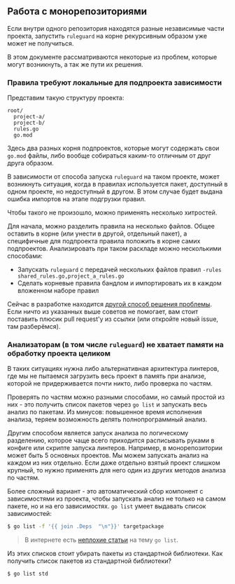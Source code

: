 ## Работа с монорепозиториями

Если внутри одного репозитория находятся разные независимые части проекта, запустить `ruleguard` на корне рекурсивным образом уже может не получиться.

В этом документе рассматриваются некоторые из проблем, которые могут возникнуть, а так же пути их решения.

### Правила требуют локальные для подпроекта зависимости

Представим такую структуру проекта:

```
root/
  project-a/
  project-b/
  rules.go
  go.mod
```

Здесь два разных корня подпроектов, которые могут содержать свои `go.mod` файлы, либо вообще собираться каким-то отличным от друг друга образом.

В зависимости от способа запуска `ruleguard` на таком проекте, может возникнуть ситуация, когда в правилах используется пакет, доступный в одном проекте,
но недоступный в другом. В этом случае будет выдана ошибка импортов на этапе подгрузки правил.

Чтобы такого не произошло, можно применять несколько хитростей.

Для начала, можно разделить правила на несколько файлов. Общее оставить в корне (или унести в другой, отдельный пакет), а специфичные для подпроекта
правила положить в корне самих подпроектов. Анализировать при таком раскладе можно несколькими способами:

* Запускать `ruleguard` с передачей нескольких файлов правил `-rules shared_rules.go,project_a_rules.go`
* Сделать корневые правила бандлом и импортировать их в каждом вложенном наборе правил

Сейчас в разработке находится [другой способ решения проблемы](https://github.com/go-critic/go-critic/pull/1024). Если ничто из указанных выше
советов не помогает, вам стоит поставить плюсик pull request'у из ссылки (или откройте новый issue, там разберёмся).

### Анализаторам (в том числе `ruleguard`) не хватает памяти на обработку проекта целиком

В таких ситуациях нужна либо альтернативная архитектура линтеров, где мы не пытаемся загрузить весь проект в память при анализе,
которой не придерживается почти никто, либо проверка по частям.

Проверять по частям можно разными способами, но самый простой из них - это получить список пакетов через `go list` и запускать весь
анализ по пакетам. Из минусов: повышенное время исполнения анализа, теряем возможность делять полнопрограммный анализ.

Другим способом является запуск анализа по логическому разделению, которое чаще всего приходится расписывать руками в конфиге или
скрипте запуска линтеров. Например, в монорепозитории может быть 5 основных проектов. Мы можем запускать анализ на каждом из них отдельно.
Если даже отдельно взятый проект слишком крупный, то нужно применять для него один из других методов анализа по частям.

Более сложный вариант - это автоматический сбор компонент с зависимостями из проекта, чтобы запускать анализ не только на самом пакете,
но и на его зависимостях. `go list` умеет выдавать список зависимостей:

```bash
$ go list -f '{{ join .Deps  "\n"}}' targetpackage
```

> В интернете есть [неплохие статьи](https://dave.cheney.net/2014/09/14/go-list-your-swiss-army-knife) на тему `go list`.

Из этих списков стоит убирать пакеты из стандартной библиотеки. Как получить список пакетов из стандартной библиотеки?

```bash
$ go list std
```
